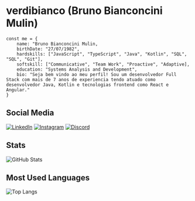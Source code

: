 # verdibianco (Bruno Bianconcini Mulin)
```
const me = {
    name: "Bruno Bianconcini Mulin,
    birthDate: "27/07/1982",
    hardskills: ["JavaScript", "TypeScript", "Java", "Kotlin", "SQL", "SQL", "Git"],
    softskill: ["Communicative", "Team Work", "Proactive", "Adaptive],
    education: "Systems Analysis and Development",
    bio: "Seja bem vindo ao meu perfil! Sou um desenvolvedor Full Stack com mais de 7 anos de experiencia tendo atuado como desenvolvedor Java, Kotlin e tecnologias frontend como React e Angular."
}
```
## Social Media
[![LinkedIn](https://img.shields.io/badge/LinkedIn-000?style=for-the-badge&logo=linkedin&logoColor=0E76A8)](https://www.linkedin.com/in/bruno-bianconcini-mulin-79458569/)
[![Instagram](https://img.shields.io/badge/Instagram-000?style=for-the-badge&logo=instagram)](https://www.instagram.com/brunobianconcini/)
[![Discord](https://img.shields.io/badge/Discord-000?style=for-the-badge&logo=discord)](https://www.discord.com/in/brunosam4522/)

## Stats
![GitHub Stats](https://github-readme-stats.vercel.app/api?username=brunobianconcini&theme=transparent&bg_color=000&border_color=FFF&show_icons=true&icon_color=30A3DC&title_color=FFF&text_color=FFF)

## Most Used Languages
![Top Langs](https://github-readme-stats-git-masterrstaa-rickstaa.vercel.app/api/top-langs/?username=brunobianconcini&bg_color=000&border_color=30A3DC&title_color=E94D5F&text_color=FFF)